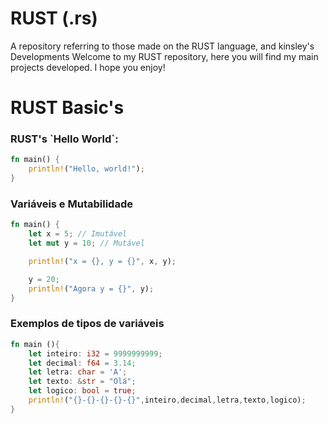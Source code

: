 # RUST (.rs)
 A repository referring to those made on the RUST language, and kinsley's Developments
 Welcome to my RUST repository, here you will find my main projects developed. I hope you enjoy!
# RUST Basic's
<h3>RUST's `Hello World`: </h3>

```rs
fn main() {
    println!("Hello, world!");
}
```
<h3>Variáveis e Mutabilidade</h3>

```rs
fn main() {
    let x = 5; // Imutável
    let mut y = 10; // Mutável

    println!("x = {}, y = {}", x, y);

    y = 20;
    println!("Agora y = {}", y);
}
```

<h3>Exemplos de tipos de variáveis</h3>

```rs
fn main (){
    let inteiro: i32 = 9999999999;
    let decimal: f64 = 3.14;
    let letra: char = 'A';
    let texto: &str = "Olá";
    let logico: bool = true;
    println!("{}-{}-{}-{}-{}",inteiro,decimal,letra,texto,logico);
}
```
